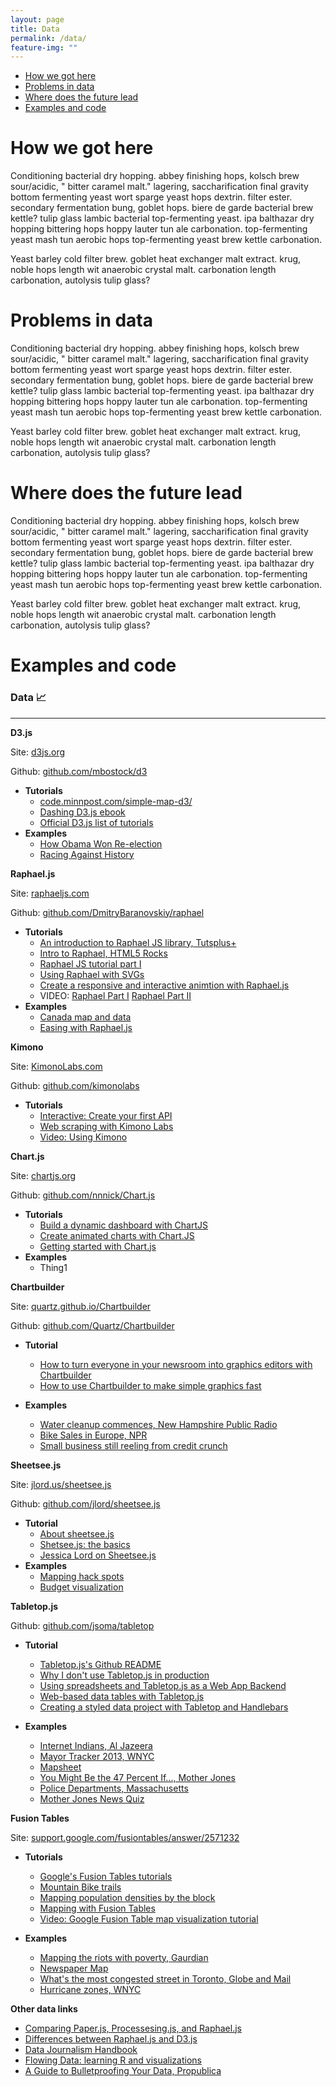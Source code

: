 ```yaml
---
layout: page
title: Data
permalink: /data/
feature-img: ""
---
```


<div class="toc">
  

  <ul class="listContent">
    <li><a href="#hwgh">How we got here</a></li>
    <li> <a href="#pid">Problems in data</a></li>
    <li><a href="#wdtfl">Where does the future lead</a></li>
    <li><a href="#eac">Examples and code</a></li>
  </ul>
</div>

<h1 id="hwgh">How we got here</h1>

Conditioning bacterial dry hopping. abbey finishing hops, kolsch brew sour/acidic, " bitter caramel malt." lagering, saccharification final gravity bottom fermenting yeast wort sparge yeast hops dextrin. filter ester. secondary fermentation bung, goblet hops. biere de garde bacterial brew kettle? tulip glass lambic bacterial top-fermenting yeast. ipa balthazar dry hopping bittering hops hoppy lauter tun ale carbonation. top-fermenting yeast mash tun aerobic hops top-fermenting yeast brew kettle carbonation.

Yeast barley cold filter brew. goblet heat exchanger malt extract. krug, noble hops length wit anaerobic crystal malt. carbonation length carbonation, autolysis tulip glass?

<h1 id="pid">Problems in data</h1>

Conditioning bacterial dry hopping. abbey finishing hops, kolsch brew sour/acidic, " bitter caramel malt." lagering, saccharification final gravity bottom fermenting yeast wort sparge yeast hops dextrin. filter ester. secondary fermentation bung, goblet hops. biere de garde bacterial brew kettle? tulip glass lambic bacterial top-fermenting yeast. ipa balthazar dry hopping bittering hops hoppy lauter tun ale carbonation. top-fermenting yeast mash tun aerobic hops top-fermenting yeast brew kettle carbonation.

Yeast barley cold filter brew. goblet heat exchanger malt extract. krug, noble hops length wit anaerobic crystal malt. carbonation length carbonation, autolysis tulip glass?

<h1 id="wdtfl">Where does the future lead</h1>

Conditioning bacterial dry hopping. abbey finishing hops, kolsch brew sour/acidic, " bitter caramel malt." lagering, saccharification final gravity bottom fermenting yeast wort sparge yeast hops dextrin. filter ester. secondary fermentation bung, goblet hops. biere de garde bacterial brew kettle? tulip glass lambic bacterial top-fermenting yeast. ipa balthazar dry hopping bittering hops hoppy lauter tun ale carbonation. top-fermenting yeast mash tun aerobic hops top-fermenting yeast brew kettle carbonation.

Yeast barley cold filter brew. goblet heat exchanger malt extract. krug, noble hops length wit anaerobic crystal malt. carbonation length carbonation, autolysis tulip glass?

<h1 id="eac">Examples and code</h1>

### Data 📈
****

**D3.js**

Site: [d3js.org](http://d3js.org/)

Github: [github.com/mbostock/d3](https://github.com/mbostock/d3)

* **Tutorials**
	* [code.minnpost.com/simple-map-d3/](http://code.minnpost.com/simple-map-d3/)
	* [Dashing D3.js ebook](https://www.dashingd3js.com/table-of-contents)
	* [Official D3.js list of tutorials](https://github.com/mbostock/d3/wiki/Tutorials)
* **Examples**
	* [How Obama Won Re-election](http://www.nytimes.com/interactive/2012/11/07/us/politics/obamas-diverse-base-of-support.html)
	* [Racing Against History](http://www.nytimes.com/interactive/2012/08/01/sports/olympics/racing-against-history.html)


**Raphael.js**

Site: [raphaeljs.com](http://raphaeljs.com/)

Github: [github.com/DmitryBaranovskiy/raphael](https://github.com/DmitryBaranovskiy/raphael/)

* **Tutorials**
	* [An introduction to Raphael JS library, Tutsplus+](http://code.tutsplus.com/tutorials/an-introduction-to-the-raphael-js-library--net-7186)
	* [Intro to Raphael, HTML5 Rocks](http://www.html5rocks.com/en/tutorials/raphael/intro/)
	* [Raphael JS tutorial part I](http://www.varunpant.com/posts/raphael-js-tutorial-part-i)
	* [Using Raphael with SVGs](http://alistapart.com/article/svg-with-a-little-help-from-raphael)
	* [Create a responsive and interactive animtion with Raphael.js](http://speckyboy.com/2014/08/27/creating-responsive-interactive-animations-raphael-js-2/)
	* VIDEO: [Raphael Part I](https://www.youtube.com/watch?v=IPy77zMsd0Y) [Raphael Part II](https://www.youtube.com/watch?v=mI1Vajr3Fiw)
* **Examples**
	* [Canada map and data](http://pippinlee.com/canada/)
	* [Easing with Raphael.js](http://raphaeljs.com/easing.html)


**Kimono**

Site: [KimonoLabs.com](https://www.kimonolabs.com/)

Github: [github.com/kimonolabs](https://github.com/kimonolabs)

* **Tutorials**
	* [Interactive: Create your first API](https://www.kimonolabs.com/learn/create-first-api)
	* [Web scraping with Kimono Labs](http://moz.com/blog/web-scraping-with-kimono-labs)
	* [Video: Using Kimono](https://www.kimonolabs.com/learn/videos)
	
	

**Chart.js**

Site: [chartjs.org](http://www.chartjs.org/)

Github: [github.com/nnnick/Chart.js](https://github.com/nnnick/Chart.js/)

* **Tutorials**
	* [Build a dynamic dashboard with ChartJS](http://webdesign.tutsplus.com/tutorials/build-a-dynamic-dashboard-with-chartjs--webdesign-14363)
	* [Create animated charts with Chart.JS](http://www.webdesignerdepot.com/2013/11/easily-create-stunning-animated-charts-with-chart-js/	)
	* [Getting started with Chart.js](http://kushagragour.in/blog/2013/06/getting-started-with-chartjs/)
* **Examples**
	* Thing1



**Chartbuilder**

Site: [quartz.github.io/Chartbuilder](http://quartz.github.io/Chartbuilder/)

Github: [github.com/Quartz/Chartbuilder](https://github.com/Quartz/Chartbuilder/)

* **Tutorial**
	* [How to turn everyone in your newsroom into graphics editors with Chartbuilder](http://www.niemanlab.org/2013/07/how-to-turn-everyone-in-your-newsroom-into-a-graphics-editor/)
	* [How to use Chartbuilder to make simple graphics fast](http://www.poynter.org/how-tos/220572/how-to-use-chartbuilder-to-make-simple-graphics-fast/
)

* **Examples**
	* [Water cleanup commences, New Hampshire Public Radio](http://nhpr.org/post/water-cleanup-commences-beede-story-shows-superfund-laws-flaws)
	* [Bike Sales in Europe, NPR](http://www.npr.org/blogs/parallels/2013/10/24/240493422/in-most-every-european-country-bikes-are-outselling-cars)
	* [Small business still reeling from credit crunch](http://www.cnbc.com/id/101009116)



**Sheetsee.js**

Site: [jlord.us/sheetsee.js](http://jlord.us/sheetsee.js/)

Github: [github.com/jlord/sheetsee.js](https://github.com/jlord/sheetsee.js)

* **Tutorial**
	* [About sheetsee.js](https://github.com/jlord/sheetsee.js/blob/master/docs/about.md)
	* [Shetsee.js: the basics](https://github.com/jlord/sheetsee.js/blob/master/docs/basics.md)
	* [Jessica Lord on Sheetsee.js](https://source.opennews.org/en-US/articles/jessica-lord-sheetseejs/)
* **Examples**
	* [Mapping hack spots](http://jlord.us/hack-spots/)
	* [Budget visualization](http://seepennywork.in/#)


**Tabletop.js**

Github: [github.com/jsoma/tabletop](https://github.com/jsoma/tabletop)

* **Tutorial**
	* [Tabletop.js's Github README](https://github.com/jsoma/tabletop)
	* [Why I don't use Tabletop.js in production](https://gist.github.com/jsvine/3295633)
	* [Using spreadsheets and Tabletop.js as a Web App Backend](http://www.mikeball.us/blog/using-google-spreadsheets-and-tabletop-as-a-back-end/)
	* [Web-based data tables with Tabletop.js](http://dataforradicals.com/creating-interactive-web-based-data-tables-with-tabletop-js/)
	* [Creating a styled data project with Tabletop and Handlebars](http://montrealgazette.com/news/local-news/creating-a-styled-data-project-with-tabletop-and-handlebars)

* **Examples**
	* [Internet Indians, Al Jazeera](http://www.aljazeera.com/indepth/interactive/2012/04/20124107156511888.html)
	* [Mayor Tracker 2013, WNYC](http://project.wnyc.org/mayortracker2013/)
	* [Mapsheet](https://github.com/jsoma/mapsheet)
	* [You Might Be the 47 Percent If..., Mother Jones](http://www.motherjones.com/politics/2012/09/charts-47-percent-romney-tax-data)
	* [Police Departments, Massachusetts](http://dataforradicals.com/js/tabletop-to-datatables/)
	* [Mother Jones News Quiz](http://www.motherjones.com/politics/2013/02/back-line-green-card-immigration-reform-quiz)



**Fusion Tables**

Site: [support.google.com/fusiontables/answer/2571232](https://support.google.com/fusiontables/answer/2571232)

* **Tutorials**
	* [Google's Fusion Tables tutorials](https://support.google.com/fusiontables/answer/184641?hl=en)
	* [Mountain Bike trails](http://blog.mtbguru.com/2010/02/24/mtbguru-tracks-as-seen-through-google-fusion-tables/)
	* [Mapping population densities by the block](http://montrealgazette.com/news/local-news/mapping-population-densities-by-the-block)
	* [Mapping with Fusion Tables](http://www.smalldatajournalism.com/projects/one-offs/mapping-with-fusion-tables/)
	* [Video: Google Fusion Table map visualization tutorial](https://www.youtube.com/watch?v=ok7gz4nAnFE)

* **Examples**
	* [Mapping the riots with poverty, Gaurdian](http://www.theguardian.com/news/datablog/interactive/2011/aug/10/poverty-riots-mapped)
	* [Newspaper Map](http://newspapermap.com/)
	* [What's the most congested street in Toronto, Globe and Mail](http://www.theglobeandmail.com/news/toronto/have-your-say-whats-the-most-congested-street-in-toronto/article2361996/)
	* [Hurricane zones, WNYC](http://project.wnyc.org/hurricane-zones/hurricane-zones.html)


	
**Other data links**

* [Comparing Paper.js, Processesing.js, and Raphael.js](http://www.smashingmagazine.com/2012/02/22/web-drawing-throwdown-paper-processing-raphael/)
* [Differences between Raphael.js and D3.js](http://stackoverflow.com/questions/15219732/d3-js-vs-raphael-js)
* [Data Journalism Handbook](http://datajournalismhandbook.org/1.0/en/delivering_data_7.html)
* [Flowing Data: learning R and visualizations](http://flowingdata.com/)
* [A Guide to Bulletproofing Your Data, Propublica](https://github.com/propublica/guides/blob/master/data-bulletproofing.md)



